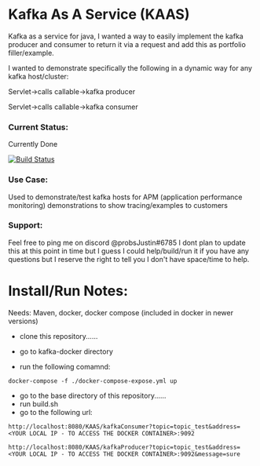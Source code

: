 # Kafka As A Service (KAAS)
Kafka as a service for java, I wanted a way to easily implement the kafka producer and consumer to return it via a request and add this as portfolio filler/example. 

I wanted to demonstrate specifically the following in a dynamic way for any kafka host/cluster:

Servlet->calls callable->kafka producer

Servlet->calls callable->kafka consumer

### Current Status: 
Currently Done 

[![Build Status](http://172.105.156.21:8080/job/Kafka_As_A_Service/job/master/badge/icon)](http://172.105.156.21:8080/job/Kafka_As_A_Service/job/master/)

### Use Case: 
Used to demonstrate/test kafka hosts for APM (application performance monitoring) demonstrations to show tracing/examples to customers

### Support: 
Feel free to ping me on discord @probsJustin#6785 I dont plan to update this at this point in time but I guess I could help/build/run it if you have any questions but I reserve the right to tell you I don't have space/time to help. 

# Install/Run Notes: 
Needs: Maven, docker, docker compose (included in docker in newer versions)

- clone this repository...... 

- go to kafka-docker directory 
- run the following comamnd: 

```docker-compose -f ./docker-compose-expose.yml up```
- go to the base directory of this repository...... 
- run build.sh 
- go to the following url: 

```http://localhost:8080/KAAS/kafkaConsumer?topic=topic_test&address=<YOUR LOCAL IP - TO ACCESS THE DOCKER CONTAINER>:9092```

```http://localhost:8080/KAAS/kafkaProducer?topic=topic_test&address=<YOUR LOCAL IP - TO ACCESS THE DOCKER CONTAINER>:9092&message=sure```
